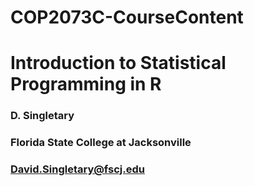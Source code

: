 # COP2073C-CourseContent
# Introduction to Statistical Programming in R
### D. Singletary
### Florida State College at Jacksonville
### David.Singletary@fscj.edu

